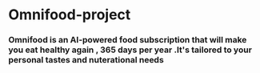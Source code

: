 # Omnifood-project
### Omnifood is an AI-powered food subscription that will make you eat healthy again , 365 days per year .It's tailored to your personal tastes and nuterational needs
